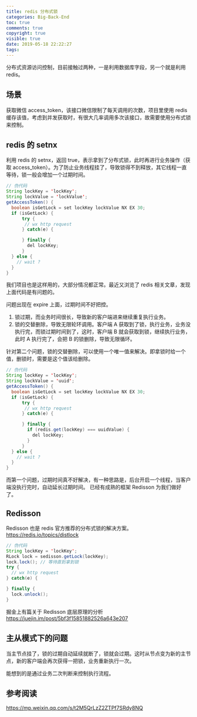 ```yaml
---
title: redis 分布式锁
categories: Big-Back-End
toc: true
comments: true
copyright: true
visible: true
date: 2019-05-18 22:22:27
tags:
---
```


分布式资源访问控制，目前接触过两种，一是利用数据库字段，另一个就是利用 redis。

<!--more-->


## 场景

获取微信 access_token，该接口微信限制了每天调用的次数，项目里使用 redis 缓存该值，考虑到并发获取时，有很大几率调用多次该接口，故需要使用分布式锁来控制。

## redis 的 setnx

利用 redis 的 setnx，返回 true，表示拿到了分布式锁，此时再进行业务操作（获取 access_token）。为了防止业务线程挂了，导致锁得不到释放，其它线程一直等待，锁一般会增加一个过期时间。

```java
// 伪代码
String lockKey = 'lockKey';
String lockValue = 'lockValue';
getAccessToken() {
  boolean isGetLock = set lockKey lockValue NX EX 30;
  if (isGetLock) {
      try {
       // wx http request
      } catch(e) {

      } finally {
        del lockKey;
      }
  } else {
    // wait ? 
  }
}

```

我们项目也是这样用的，大部分情况都正常。最近又浏览了 redis 相关文章，发现上面代码是有问题的。

问题出现在 expire 上面，过期时间不好把控。

1. 锁过期，而业务时间很长，导致新的客户端进来继续重复执行业务。
2. 锁的交替删除，导致无限轮环调用。客户端 A 获取到了锁，执行业务，业务没执行完，而锁过期时间到了，这时，客户端 B 就会获取到锁，继续执行业务，此时 A 执行完了，会把 B 的锁删除，导致无限循环。

针对第二个问题，锁的交替删除，可以使用一个唯一值来解决。即拿锁时给一个值，删锁时，需要是这个值该给删除。

```java
// 伪代码
String lockKey = 'lockKey';
String lockValue = 'uuid';
getAccessToken() {
  boolean isGetLock = set lockKey lockValue NX EX 30;
  if (isGetLock) {
      try {
       // wx http request
      } catch(e) {

      } finally {
        if (redis.get(lockKey) === uuidValue) {
          del lockKey;
        }
      }
  } else {
    // wait ? 
  }
}
```

而第一个问题，过期时间真不好解决，有一种思路是，后台开启一个线程，当客户端没执行完时，自动延长过期时间。
已经有成熟的框架 Redisson 为我们做好了。

## Redisson

Redisson 也是 redis 官方推荐的分布式锁的解决方案。https://redis.io/topics/distlock 

```java
// 伪代码
String lockKey = 'lockKey';
RLock lock = sedisson.getLock(lockKey);
lock.lock(); // 等待直到拿到锁
try {
  // wx http request
} catch(e) {

} finally {
  lock.unlock();
}

```

掘金上有篇关于 Redisson 底层原理的分析
https://juejin.im/post/5bf3f15851882526a643e207


## 主从模式下的问题

当主节点挂了，锁的过期自动延续就断了，锁就会过期。这时从节点变为新的主节点，新的客户端会再次获得一把锁，业务重新执行一次。

能想到的是通过业务二次判断来控制执行流程。

## 参考阅读

https://mp.weixin.qq.com/s/t2M5QrLzZ2ZTPf7SRdy8NQ






